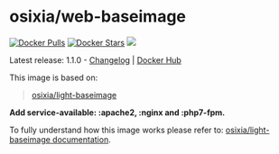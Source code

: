 # osixia/web-baseimage

[![Docker Pulls](https://img.shields.io/docker/pulls/osixia/web-baseimage.svg)][hub]
[![Docker Stars](https://img.shields.io/docker/stars/osixia/web-baseimage.svg)][hub]
[![](https://images.microbadger.com/badges/image/osixia/web-baseimage.svg)](http://microbadger.com/images/osixia/web-baseimage "Get your own image badge on microbadger.com")

[hub]: https://hub.docker.com/r/osixia/web-baseimage/

Latest release: 1.1.0 - [Changelog](CHANGELOG.md) | [Docker Hub](https://hub.docker.com/r/osixia/web-baseimage) 

This image is based on:
> [osixia/light-baseimage](https://github.com/osixia/docker-light-baseimage)

**Add service-available: :apache2, :nginx and :php7-fpm.**

To fully understand how this image works please refer to: [osixia/light-baseimage documentation](https://github.com/osixia/docker-light-baseimage).
